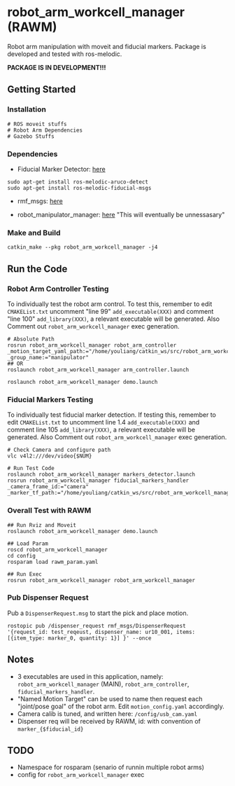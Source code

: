 # robot_arm_workcell_manager (RAWM)
Robot arm manipulation with moveit and fiducial markers. Package is developed and tested with ros-melodic. 

**PACKAGE IS IN DEVELOPMENT!!!**

## Getting Started

### Installation
```
# ROS moveit stuffs
# Robot Arm Dependencies
# Gazebo Stuffs
```

### Dependencies
- Fiducial Marker Detector: [here](https://github.com/UbiquityRobotics/fiducials)
```
sudo apt-get install ros-melodic-aruco-detect
sudo apt-get install ros-melodic-fiducial-msgs
```
- rmf_msgs: [here](null)

- robot_manipulator_manager: [here](https://github.com/tanyouliang95/robot_manipulator_control)
   "This will eventually be unnessasary"


### Make and Build
```
catkin_make --pkg robot_arm_workcell_manager -j4
```

## Run the Code

### Robot Arm Controller Testing

To individually test the robot arm control. To test this, remember to edit `CMAKEList.txt` uncomment "line 99" `add_executable(XXX)` and comment "line 100" `add_library(XXX)`, a relevant executable will be generated. Also Comment out 
`robot_arm_workcell_manager` exec generation.

```
# Absolute Path
rosrun robot_arm_workcell_manager robot_arm_controller _motion_target_yaml_path:="/home/youliang/catkin_ws/src/robot_arm_workcell_manager/config/motion_target.yaml" _group_name:="manipulator"
## OR
roslaunch robot_arm_workcell_manager arm_controller.launch

roslaunch robot_arm_workcell_manager demo.launch
```

### Fiducial Markers Testing

To individually test fiducial marker detection. If testing this, remember to edit `CMAKEList.txt` to uncomment line 1.4 `add_executable(XXX)` and comment line 105 `add_library(XXX)`, a relevant executable will be generated. Also Comment out 
`robot_arm_workcell_manager` exec generation.

```
# Check Camera and configure path
vlc v4l2:///dev/video{$NUM}

# Run Test Code
roslaunch robot_arm_workcell_manager markers_detector.launch
rosrun robot_arm_workcell_manager fiducial_markers_handler _camera_frame_id:="camera" _marker_tf_path:="/home/youliang/catkin_ws/src/robot_arm_workcell_manager/config/markers_tf.yaml"
```

### Overall Test with RAWM
```
## Run Rviz and Moveit
roslaunch robot_arm_workcell_manager demo.launch

## Load Param
roscd robot_arm_workcell_manager
cd config
rosparam load rawm_param.yaml

## Run Exec
rosrun robot_arm_workcell_manager robot_arm_workcell_manager
```

### Pub Dispenser Request

Pub a `DispenserRequest.msg` to start the pick and place motion.
```
rostopic pub /dispenser_request rmf_msgs/DispenserRequest '{request_id: test_reqeust, dispenser_name: ur10_001, items:[{item_type: marker_0, quantity: 1}] }' --once
```

## Notes
- 3 executables are used in this application, namely: `robot_arm_workcell_manager` (MAIN), `robot_arm_controller`, `fiducial_markers_handler`.
- "Named Motion Target" can be used to name then request each "joint/pose goal" of the robot arm. Edit `motion_config.yaml` accordingly.
- Camera calib is tuned, and written here: `/config/usb_cam.yaml`
- Dispenser req will be received by RAWM, id: with convention of `marker_{$fiducial_id}`

## TODO
- Namespace for rosparam (senario of runnin multiple robot arms)
- config for `robot_arm_workcell_manager` exec
